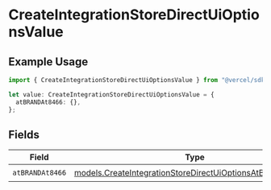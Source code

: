 # CreateIntegrationStoreDirectUiOptionsValue

## Example Usage

```typescript
import { CreateIntegrationStoreDirectUiOptionsValue } from "@vercel/sdk/models/createintegrationstoredirectop.js";

let value: CreateIntegrationStoreDirectUiOptionsValue = {
  atBRANDAt8466: {},
};
```

## Fields

| Field                                                                                                                        | Type                                                                                                                         | Required                                                                                                                     | Description                                                                                                                  |
| ---------------------------------------------------------------------------------------------------------------------------- | ---------------------------------------------------------------------------------------------------------------------------- | ---------------------------------------------------------------------------------------------------------------------------- | ---------------------------------------------------------------------------------------------------------------------------- |
| `atBRANDAt8466`                                                                                                              | [models.CreateIntegrationStoreDirectUiOptionsAtBRANDAt8466](../models/createintegrationstoredirectuioptionsatbrandat8466.md) | :heavy_check_mark:                                                                                                           | N/A                                                                                                                          |